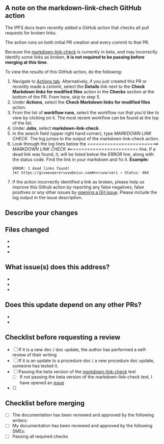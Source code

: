 ## A note on the markdown-link-chech GitHub action

The IPFS docs team recently added a GitHub action that checks all pull requests for broken links.

The action runs on both initial PR creation and every commit to that PR.

Because the [markdown-link-check](https://github.com/ipfs/ipfs-docs/actions/workflows/action.yml) is currently in beta, and may incorrectly identify some links as broken, **it is not required to be passing before merging at this time**. 

To view the results of this GitHub action, do the following:

1. Navigate to [Actions tab](https://github.com/ipfs/ipfs-docs/actions). Alternatively, if you just created this PR or recently made a commit, select the **Details** link next to the **Check Markdown links for modified files** action in the **Checks** section at the bottom of the PR. From here, skip to step 5.
1. Under **Actions**, select the **Check Markdown links for modified files** action.
1. From the list of **workflow runs**, select the workflow run that you'd like to view by clicking on it. The most recent workflow can be found at the top of the list. 
1. Under **Jobs**, select **markdown-link-check**.
1. In the search field (upper right hand corner), type _MARKDOWN LINK CHECK_. The log jumps to the output of the markdown-link-check action.
1. Look through the log lines below the _=========================> MARKDOWN LINK CHECK <=========================_ line. 
   If a dead link was found, it, will be listed below the _ERROR_ line, along with the status code. Find the link in your markdown and fix it.
   **Example:**
   ``` 
   ERROR: 1 dead links found!
   [✖] https://givweueerervuvwbeiuv.com#nvruvwrveri → Status: 404
   ``` 
1. If the action incorrectly identified a link as broken, please help us improve this Github action by reporting any false negatives, false positives or any other issues by [opening a GH issue](https://github.com/ipfs/ipfs-docs/issues/new/choose). Please include the log output in the issue description. 
<!-- 
Please feel free to delete everything above this comment line after reading the note on the markdown-link-chech GitHub action :) 
!-->


## Describe your changes
<!-- 
In a few sentences, described the changes made here, and why the changes are being made
!-->


## Files changed
<!-- 
Add the paths of the files that are being updated in this PR
!-->
- <!-- EXAMPLE: docs/install/ipfs-companion.md !-->
- 
- 

## What issue(s) does this address?

<!-- 
Add links to any issues that this PR addresses
!-->

- 
- 
- 

## Does this update depend on any other PRs?

<!-- 
Add links to any PRs that this PR depends on. For example, if this is a documentation update describing a new feature that imust be tested and merged before the documentation can be published, link to that PR here
!-->

- 
- 

## Checklist before requesting a review
- [ ] If it is a new doc / doc update, the author has performed a self-review of their writing
- [ ] If it is an update to a procedure doc / a new procedure doc update, someone has tested it.
- [ ] Passing the beta version of the [markdown-link-check](https://github.com/ipfs/ipfs-docs/actions/workflows/action.yml) test
   - [ ] If not passing the beta version of the markdown-link-check test, I have opened an [issue]() <!-- Open an issue at https://github.com/ipfs/ipfs-docs/issues/new?assignees=&labels=need%2Ftriage&template=open_an_issue.md&title= and update the issue link accordingly!-->
- [ ] 

## Checklist before merging
- [ ] The documentation has been reviewed and approved by the following writers: <!-- Add the GH handles of one or more subject matter experts who have reviewed and approved this change for writing style, grammar, spelling, formatting, etc.. !--> 
- [ ] My documentation has been reviewed and approved by the following SMEs: <!-- Add the GH handles of one or more subject matter experts who have reviewed and approved this change for technical correctness. !--> 
- [ ] Passing all required checks
